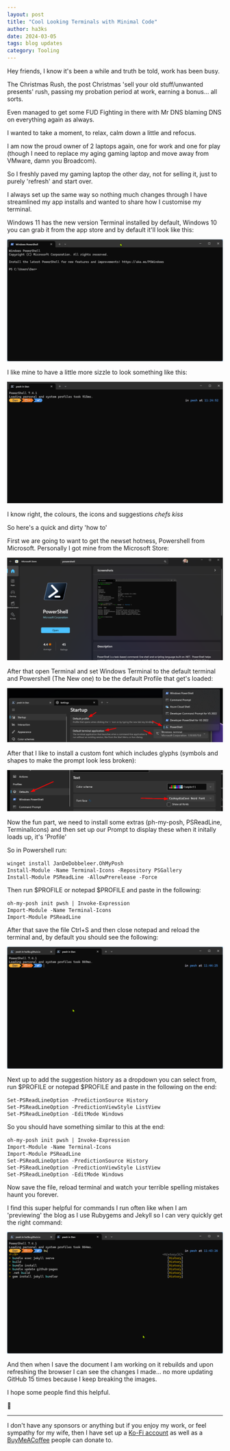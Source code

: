 ```yaml
---
layout: post
title: "Cool Looking Terminals with Minimal Code"
author: ha3ks
date: 2024-03-05
tags: blog updates
category: Tooling
---
```


Hey friends, I know it's been a while and truth be told, work has been busy.

The Christmas Rush, the post Christmas 'sell your old stuff/unwanted presents' rush, passing my probation period at work, earning a bonus... all sorts.

Even managed to get some FUD Fighting in there with Mr DNS blaming DNS on everything again as always.

I wanted to take a moment, to relax, calm down a little and refocus.

I am now the proud owner of 2 laptops again, one for work and one for play (though I need to replace my aging gaming laptop and move away from VMware, damn you Broadcom).

So I freshly paved my gaming laptop the other day, not for selling it, just to purely 'refresh' and start over.

I always set up the same way so nothing much changes through I have streamlined my app installs and wanted to share how I customise my terminal.

Windows 11 has the new version Terminal installed by default, Windows 10 you can grab it from the app store and by default it'll look like this:

[![1](/assets/blog/cool-terminals-minimal-code/1.png)](/assets/blog/cool-terminals-minimal-code/1.png)

I like mine to have a little more sizzle to look something like this:

[![2](/assets/blog/cool-terminals-minimal-code/2.gif)](/assets/blog/cool-terminals-minimal-code/2.gif)

I know right, the colours, the icons and suggestions *chefs kiss*

So here's a quick and dirty 'how to'

First we are going to want to get the newset hotness, Powershell from Microsoft. Personally I got mine from the Microsoft Store:

[![3](/assets/blog/cool-terminals-minimal-code/3.png)](/assets/blog/cool-terminals-minimal-code/3.png)

After that open Terminal and set Windows Terminal to the default terminal and Powershell (The New one) to be the default Profile that get's loaded:

[![4](/assets/blog/cool-terminals-minimal-code/4.png)](/assets/blog/cool-terminals-minimal-code/4.png)

After that I like to install a custom font which includes glyphs (symbols and shapes to make the prompt look less broken):

[![5](/assets/blog/cool-terminals-minimal-code/5.png)](/assets/blog/cool-terminals-minimal-code/5.png)

Now the fun part, we need to install some extras (ph-my-posh, PSReadLine, TerminalIcons) and then set up our Prompt to display these when it initally loads up, it's 'Profile'

So in Powershell run:

```
winget install JanDeDobbeleer.OhMyPosh
Install-Module -Name Terminal-Icons -Repository PSGallery
Install-Module PSReadLine -AllowPrerelease -Force
```

Then run $PROFILE or notepad $PROFILE and paste in the following:

```
oh-my-posh init pwsh | Invoke-Expression
Import-Module -Name Terminal-Icons
Import-Module PSReadLine
```

After that save the file Ctrl+S and then close notepad and reload the terminal and, by default you should see the following:

[![6](/assets/blog/cool-terminals-minimal-code/6.png)](/assets/blog/cool-terminals-minimal-code/6.png)

Next up to add the suggestion history as a dropdown you can select from, run $PROFILE or notepad $PROFILE and paste in the following on the end:

```
Set-PSReadLineOption -PredictionSource History
Set-PSReadLineOption -PredictionViewStyle ListView
Set-PSReadLineOption -EditMode Windows
```

So you should have something similar to this at the end:

```
oh-my-posh init pwsh | Invoke-Expression
Import-Module -Name Terminal-Icons
Import-Module PSReadLine
Set-PSReadLineOption -PredictionSource History
Set-PSReadLineOption -PredictionViewStyle ListView
Set-PSReadLineOption -EditMode Windows
```

Now save the file, reload terminal and watch your terrible spelling mistakes haunt you forever.

I find this super helpful for commands I run often like when I am 'previewing' the blog as I use Rubygems and Jekyll so I can very quickly get the right command:

[![7](/assets/blog/cool-terminals-minimal-code/7.png)](/assets/blog/cool-terminals-minimal-code/7.png)

And then when I save the document I am working on it rebuilds and upon refreshing the browser I can see the changes I made... no more updating GitHub 15 times because I keep breaking the images.


I hope some people find this helpful.

🤙

-------

I don't have any sponsors or anything but if you enjoy my work, or feel sympathy for my wife, then I have set up a [Ko-Fi account](https://ko-fi.com/ha3ks) as well as a [BuyMeACoffee](https://www.buymeacoffee.com/ha3ks) people can donate to.